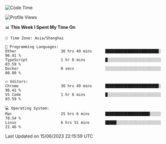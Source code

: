<!--START_SECTION:waka-->
![Code Time](http://img.shields.io/badge/Code%20Time-811%20hrs%209%20mins-blue)

![Profile Views](http://img.shields.io/badge/Profile%20Views-0-blue)

📊 **This Week I Spent My Time On** 

```text
🕑︎ Time Zone: Asia/Shanghai

💬 Programming Languages: 
Other                    30 hrs 49 mins      ████████████████████████░   96.41 % 
TypeScript               1 hr 8 mins         █░░░░░░░░░░░░░░░░░░░░░░░░   03.59 % 
Docker                   0 secs              ░░░░░░░░░░░░░░░░░░░░░░░░░   00.00 % 

🔥 Editors: 
Chrome                   30 hrs 49 mins      ████████████████████████░   96.41 % 
VS Code                  1 hr 8 mins         █░░░░░░░░░░░░░░░░░░░░░░░░   03.59 % 

💻 Operating System: 
Mac                      25 hrs 6 mins       ████████████████████░░░░░   78.54 % 
Linux                    6 hrs 51 mins       █████░░░░░░░░░░░░░░░░░░░░   21.46 % 
```


 Last Updated on 15/06/2023 22:15:59 UTC
<!--END_SECTION:waka-->